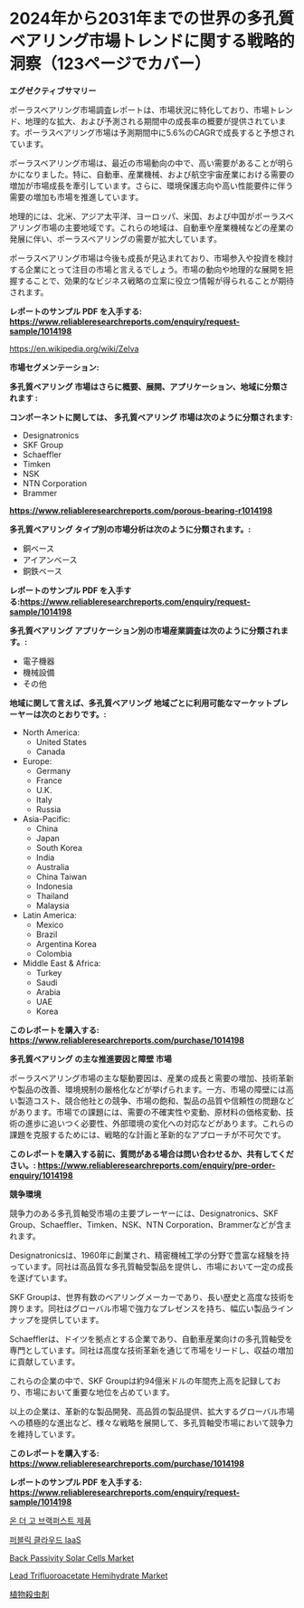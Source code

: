 <p><h1>2024年から2031年までの世界の多孔質ベアリング市場トレンドに関する戦略的洞察（123ページでカバー）</h1></p><p><strong>エグゼクティブサマリー</strong></p>
<p><p>ポーラスベアリング市場調査レポートは、市場状況に特化しており、市場トレンド、地理的な拡大、および予測される期間中の成長率の概要が提供されています。ポーラスベアリング市場は予測期間中に5.6%のCAGRで成長すると予想されています。</p><p>ポーラスベアリング市場は、最近の市場動向の中で、高い需要があることが明らかになりました。特に、自動車、産業機械、および航空宇宙産業における需要の増加が市場成長を牽引しています。さらに、環境保護志向や高い性能要件に伴う需要の増加も市場を推進しています。</p><p>地理的には、北米、アジア太平洋、ヨーロッパ、米国、および中国がポーラスベアリング市場の主要地域です。これらの地域は、自動車や産業機械などの産業の発展に伴い、ポーラスベアリングの需要が拡大しています。</p><p>ポーラスベアリング市場は今後も成長が見込まれており、市場参入や投資を検討する企業にとって注目の市場と言えるでしょう。市場の動向や地理的な展開を把握することで、効果的なビジネス戦略の立案に役立つ情報が得られることが期待されます。</p></p>
<p><strong>レポートのサンプル PDF を入手する: <a href="https://www.reliableresearchreports.com/enquiry/request-sample/1014198">https://www.reliableresearchreports.com/enquiry/request-sample/1014198</a></strong></p>
<p><a href="https://en.wikipedia.org/wiki/Zelva">https://en.wikipedia.org/wiki/Zelva</a></p>
<p><strong>市場セグメンテーション:</strong></p>
<p><strong> 多孔質ベアリング 市場はさらに概要、展開、アプリケーション、地域に分類されます :</strong></p>
<p><strong>コンポーネントに関しては、 多孔質ベアリング 市場は次のように分類されます:</strong></p>
<p><ul><li>Designatronics</li><li>SKF Group</li><li>Schaeffler</li><li>Timken</li><li>NSK</li><li>NTN Corporation</li><li>Brammer</li></ul></p>
<p><strong><a href="https://www.reliableresearchreports.com/porous-bearing-r1014198">https://www.reliableresearchreports.com/porous-bearing-r1014198</a></strong></p>
<p><strong> 多孔質ベアリング タイプ別の市場分析は次のように分類されます。:</strong></p>
<p><ul><li>銅ベース</li><li>アイアンベース</li><li>銅鉄ベース</li></ul></p>
<p><strong>レポートのサンプル PDF を入手する:<a href="https://www.reliableresearchreports.com/enquiry/request-sample/1014198">https://www.reliableresearchreports.com/enquiry/request-sample/1014198</a></strong></p>
<p><strong> 多孔質ベアリング アプリケーション別の市場産業調査は次のように分類されます。:</strong></p>
<p><ul><li>電子機器</li><li>機械設備</li><li>その他</li></ul></p>
<p><strong>地域に関して言えば、多孔質ベアリング 地域ごとに利用可能なマーケットプレーヤーは次のとおりです。:</strong></p>
<p><ul>
    <li>
        North America:
        <ul>
            <li>United States</li>
            <li>Canada</li>
        </ul>
    </li>
    <li>
        Europe:
        <ul>
            <li>Germany</li>
            <li>France</li>
            <li>U.K.</li>
            <li>Italy</li>
            <li>Russia</li>
        </ul>
    </li>
    <li>
        Asia-Pacific:
        <ul>
            <li>China</li>
            <li>Japan</li>
            <li>South Korea</li>
            <li>India</li>
            <li>Australia</li>
            <li>China Taiwan</li>
            <li>Indonesia</li>
            <li>Thailand</li>
            <li>Malaysia</li>
        </ul>
    </li>
    <li>
        Latin America:
        <ul>
            <li>Mexico</li>
            <li>Brazil</li>
            <li>Argentina Korea</li>
            <li>Colombia</li>
        </ul>
    </li>
    <li>
        Middle East & Africa:
        <ul>
            <li>Turkey</li>
            <li>Saudi</li>
            <li>Arabia</li>
            <li>UAE</li>
            <li>Korea</li>
        </ul>
    </li>
    </ul></p>
<p><strong>このレポートを購入する: <a href="https://www.reliableresearchreports.com/purchase/1014198">https://www.reliableresearchreports.com/purchase/1014198</a></strong></p>
<p><strong>多孔質ベアリング の主な推進要因と障壁 市場</strong></p>
<p><p>ポーラスベアリング市場の主な駆動要因は、産業の成長と需要の増加、技術革新や製品の改善、環境規制の厳格化などが挙げられます。一方、市場の障壁には高い製造コスト、競合他社との競争、市場の飽和、製品の品質や信頼性の問題などがあります。市場での課題には、需要の不確実性や変動、原材料の価格変動、技術の進歩に追いつく必要性、外部環境の変化への対応などがあります。これらの課題を克服するためには、戦略的な計画と革新的なアプローチが不可欠です。</p></p>
<p><strong>このレポートを購入する前に、質問がある場合は問い合わせるか、共有してください。: <a href="https://www.reliableresearchreports.com/enquiry/pre-order-enquiry/1014198">https://www.reliableresearchreports.com/enquiry/pre-order-enquiry/1014198</a></strong></p>
<p><strong>競争環境</strong></p>
<p><p>競争力のある多孔質軸受市場の主要プレーヤーには、Designatronics、SKF Group、Schaeffler、Timken、NSK、NTN Corporation、Brammerなどが含まれます。 </p><p>Designatronicsは、1960年に創業され、精密機械工学の分野で豊富な経験を持っています。同社は高品質な多孔質軸受製品を提供し、市場において一定の成長を遂げています。 </p><p>SKF Groupは、世界有数のベアリングメーカーであり、長い歴史と高度な技術を誇ります。同社はグローバル市場で強力なプレゼンスを持ち、幅広い製品ラインナップを提供しています。 </p><p>Schaefflerは、ドイツを拠点とする企業であり、自動車産業向けの多孔質軸受を専門としています。同社は高度な技術革新を通じて市場をリードし、収益の増加に貢献しています。 </p><p>これらの企業の中で、SKF Groupは約94億米ドルの年間売上高を記録しており、市場において重要な地位を占めています。 </p><p>以上の企業は、革新的な製品開発、高品質の製品提供、拡大するグローバル市場への積極的な進出など、様々な戦略を展開して、多孔質軸受市場において競争力を維持しています。</p></p>
<p><strong>このレポートを購入する: <a href="https://www.reliableresearchreports.com/purchase/1014198">https://www.reliableresearchreports.com/purchase/1014198</a></strong></p>
<p><strong>レポートのサンプル PDF を入手する: <a href="https://www.reliableresearchreports.com/enquiry/request-sample/1014198">https://www.reliableresearchreports.com/enquiry/request-sample/1014198</a></strong><strong></strong></p>
<p><p><a href="https://medium.com/@conradkirrlin76575/%EC%9D%B4%EB%8F%99-%EC%A4%91%EC%9D%B8-%EC%95%84%EC%B9%A8%EC%8B%9D%EC%82%AC-%EC%A0%9C%ED%92%88-%EC%8B%9C%EC%9E%A5-%EA%B7%9C%EB%AA%A8-%EB%B0%8F-%EC%A0%90%EC%9C%A0%EC%9C%A8-%EB%B6%84%EC%84%9D-%EC%84%B1%EC%9E%A5-%ED%8A%B8%EB%A0%8C%EB%93%9C-%EB%B0%8F-%EC%98%88%EC%B8%A1-2024-2031-c10172c8bff6">온 더 고 브랙퍼스트 제품</a></p><p><a href="https://github.com/LuckeyCorbin/Market-Research-Report-List-2/blob/main/453623454492.md">퍼블릭 클라우드 IaaS</a></p><p><a href="https://issuu.com/reportprime-2/docs/back-passivity-solar-cells-market-size-2030.pptx">Back Passivity Solar Cells Market</a></p><p><a href="https://medium.com/@bethelokon998/lead-trifluoroacetate-hemihydrate-market-forecast-global-market-trends-and-analysis-from-2024-to-9e64220a0adf">Lead Trifluoroacetate Hemihydrate Market</a></p><p><a href="https://github.com/TerrellConn/Market-Research-Report-List-2/blob/main/163261242789.md">植物殺虫剤</a></p></p>